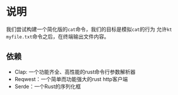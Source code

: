 # 说明
我们尝试构建一个简化版的`cat`命令，我们的目标是模拟`cat`的行为
允许`kt myfile.txt`命令之后，在终端输出文件内容。

## 依赖
* Clap: 一个功能齐全、高性能的rust命令行参数解析器
* Reqwest：一个简单而功能强大的rust http客户端
* Serde：一个Rust的序列化框
